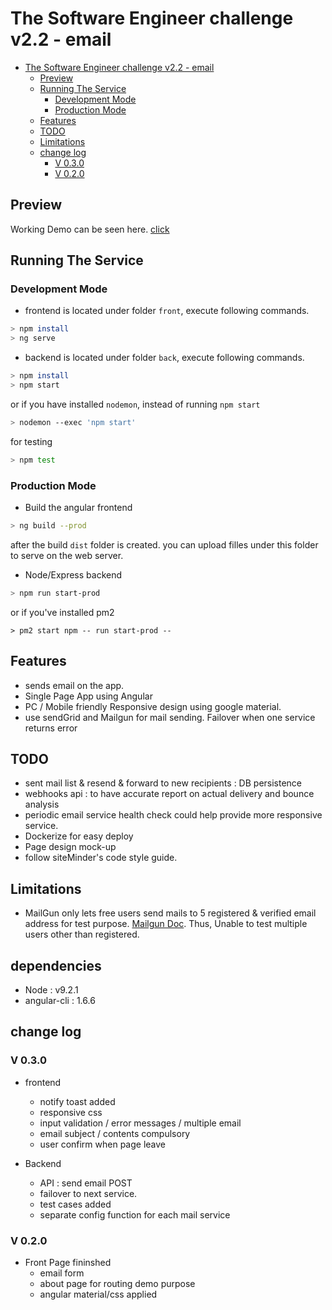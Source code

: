 # The Software Engineer challenge v2.2 - email

<!-- TOC -->

* [The Software Engineer challenge v2.2 - email](#the-software-engineer-challenge-v22---email)
  * [Preview](#preview)
  * [Running The Service](#running-the-service)
    * [Development Mode](#development-mode)
    * [Production Mode](#production-mode)
  * [Features](#features)
  * [TODO](#todo)
  * [Limitations](#limitations)
  * [change log](#change-log)
    * [V 0.3.0](#v-030)
    * [V 0.2.0](#v-020)

<!-- /TOC -->

## Preview

Working Demo can be seen here. [click](http://52.65.146.59/)

## Running The Service

### Development Mode

* frontend is located under folder `front`, execute following commands.

```bash
> npm install
> ng serve
```

* backend is located under folder `back`, execute following commands.

```bash
> npm install
> npm start
```

or if you have installed `nodemon`, instead of running `npm start`

```bash
> nodemon --exec 'npm start'
```

for testing

```bash
> npm test
```

### Production Mode

* Build the angular frontend

```bash
> ng build --prod
```

after the build `dist` folder is created. you can upload filles under this folder to serve on the web server.

* Node/Express backend

```bash
> npm run start-prod
```

or if you've installed pm2

```bas
> pm2 start npm -- run start-prod --
```

## Features

* sends email on the app.
* Single Page App using Angular
* PC / Mobile friendly Responsive design using google material.
* use sendGrid and Mailgun for mail sending. Failover when one service returns error

## TODO

* sent mail list & resend & forward to new recipients : DB persistence
* webhooks api : to have accurate report on actual delivery and bounce analysis
* periodic email service health check could help provide more responsive service.
* Dockerize for easy deploy
* Page design mock-up
* follow siteMinder's code style guide.

## Limitations

* MailGun only lets free users send mails to 5 registered & verified email address for test purpose. [Mailgun Doc](https://documentation.mailgun.com/en/latest/user_manual.html#verifying-your-domain). Thus, Unable to test multiple users other than registered.

## dependencies

* Node : v9.2.1
* angular-cli : 1.6.6

## change log

### V 0.3.0

* frontend

  * notify toast added
  * responsive css
  * input validation / error messages / multiple email
  * email subject / contents compulsory
  * user confirm when page leave

* Backend
  * API : send email POST
  * failover to next service.
  * test cases added
  * separate config function for each mail service

### V 0.2.0

* Front Page fininshed
  * email form
  * about page for routing demo purpose
  * angular material/css applied
